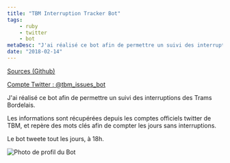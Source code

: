 ```yaml
---
title: "TBM Interruption Tracker Bot"
tags:
    - ruby
    - twitter
    - bot
metaDesc: "J'ai réalisé ce bot afin de permettre un suivi des interruptions des Trams Bordelais."
date: "2018-02-14"
---
```


[Sources (Github)](https://github.com/sylvainmetayer/tbm_interruption_tracker)

[Compte Twitter : @tbm_issues_bot](https://twitter.com/tbm_issues_bot)

J'ai réalisé ce bot afin de permettre un suivi des interruptions des Trams Bordelais.

Les informations sont récupérées depuis les comptes officiels twitter de TBM, et repère des mots clés afin de compter les jours sans interruptions.

Le bot tweete tout les jours, à 18h.

![Photo de profil du Bot](/images/tbm_tracker_bot.jpg)